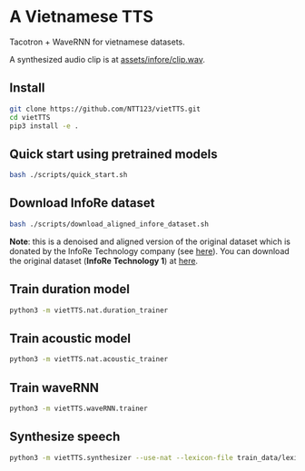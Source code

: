 A Vietnamese TTS
================

Tacotron + WaveRNN for vietnamese datasets.

A synthesized audio clip is at [assets/infore/clip.wav](assets/infore/clip.wav).

Install
-------


```sh
git clone https://github.com/NTT123/vietTTS.git
cd vietTTS 
pip3 install -e .
```


Quick start using pretrained models
----------------------------------
```sh
bash ./scripts/quick_start.sh
```


Download InfoRe dataset
-----------------------

```sh
bash ./scripts/download_aligned_infore_dataset.sh
```

**Note**: this is a denoised and aligned version of the original dataset which is donated by the InfoRe Technology company (see [here](https://www.facebook.com/groups/j2team.community/permalink/1010834009248719/)). You can download the original dataset (**InfoRe Technology 1**) at [here](https://github.com/TensorSpeech/TensorFlowASR/blob/main/README.md#vietnamese).


Train duration model
--------------------

```sh
python3 -m vietTTS.nat.duration_trainer
```


Train acoustic model
--------------------
```sh
python3 -m vietTTS.nat.acoustic_trainer
```



Train waveRNN
-------------

```sh
python3 -m vietTTS.waveRNN.trainer
```


Synthesize speech
-----------------

```sh
python3 -m vietTTS.synthesizer --use-nat --lexicon-file train_data/lexicon.txt --text="hôm qua em tới trường" --output=clip.wav
```
